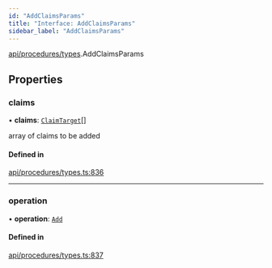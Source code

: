 ```yaml
---
id: "AddClaimsParams"
title: "Interface: AddClaimsParams"
sidebar_label: "AddClaimsParams"
---
```


[api/procedures/types](../../../../../modules/API/Procedures/Types/Types.md).AddClaimsParams

## Properties

### claims

• **claims**: [`ClaimTarget`](../../../Entities/Types/ClaimTarget/ClaimTarget.md)[]

array of claims to be added

#### Defined in

[api/procedures/types.ts:836](https://github.com/PolymeshAssociation/polymesh-sdk/blob/8a9e72221/src/api/procedures/types.ts#L836)

___

### operation

• **operation**: [`Add`](../../../../../enums/API/Procedures/Types/ClaimOperation/ClaimOperation.md#add)

#### Defined in

[api/procedures/types.ts:837](https://github.com/PolymeshAssociation/polymesh-sdk/blob/8a9e72221/src/api/procedures/types.ts#L837)
